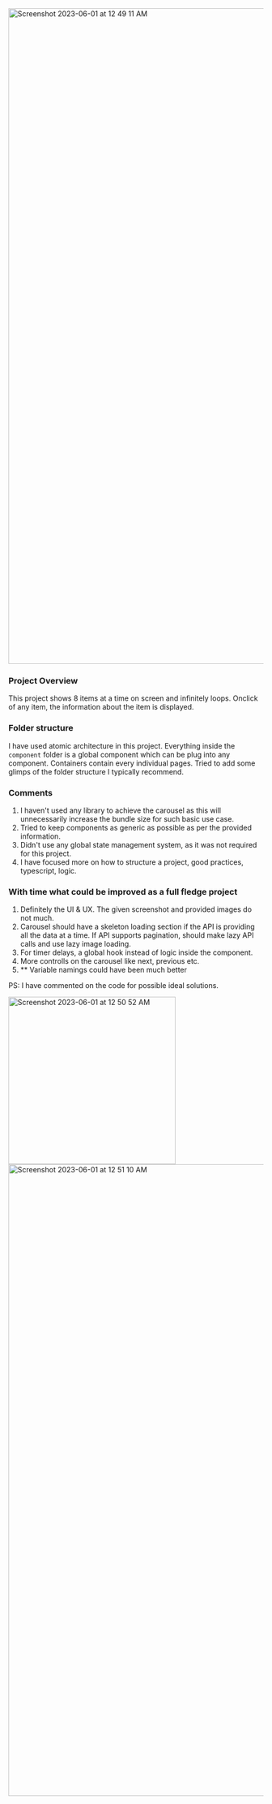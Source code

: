 
<img width="1292" alt="Screenshot 2023-06-01 at 12 49 11 AM" src="https://github.com/Sandip2110/andersen/assets/8651386/5b51d7d4-672d-42a9-ab1a-b2b68ca7e0b8">

### Project Overview

This project shows 8 items at a time on screen and infinitely loops. Onclick of any item, the information about the item is displayed. 

### Folder structure

I have used atomic architecture in this project. Everything inside the `component` folder is a global component which can be plug into any component. Containers contain every individual pages. Tried to add some glimps of the folder structure I typically recommend. 

### Comments
1. I haven't used any library to achieve the carousel as this will unnecessarily increase the bundle size for such basic use case. 
2. Tried to keep components as generic as possible as per the provided information. 
3. Didn't use any global state management system, as it was not required for this project. 
4. I have focused more on how to structure a project, good practices, typescript, logic. 

### With time what could be improved as a full fledge project 
1. Definitely the UI & UX. The given screenshot and provided images do not much.
2. Carousel should have a skeleton loading section if the API is providing all the data at a time. If API supports pagination, should make lazy API calls and use lazy image loading.
3. For timer delays, a global hook instead of logic inside the component. 
4. More controlls on the carousel like next, previous etc. 
5. ** Variable namings could have been much better

PS: I have commented on the code for possible ideal solutions. 

<img width="330" alt="Screenshot 2023-06-01 at 12 50 52 AM" src="https://github.com/Sandip2110/andersen/assets/8651386/edae17d1-ae42-4eea-ad83-ac7c7e04ddcc">
<img width="1245" alt="Screenshot 2023-06-01 at 12 51 10 AM" src="https://github.com/Sandip2110/andersen/assets/8651386/b856eb8c-bba3-4f0e-92af-db79983300db">
